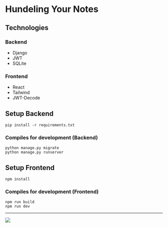 # Hundeling Your Notes

## Technologies

### Backend
<ul>
  <li>Django</li>
  <li>JWT</li>
  <li>SQLite</li>
</ul>

### Frontend
<ul>
  <li>React</li>
  <li>Tailwind</li>
  <li>JWT-Decode</li>
</ul>

## Setup Backend
```
pip install -r requirements.txt
```

### Compiles for development (Backend)
```
python manage.py migrate
python manage.py runserver
```

## Setup Frontend
```
npm install
```

### Compiles for development (Frontend)
```
npm run build
npm run dev
```

<hr>
<img src="#">
